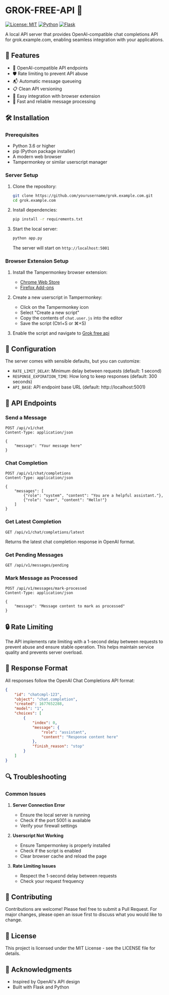 # GROK-FREE-API 🤖

[![License: MIT](https://img.shields.io/badge/License-MIT-yellow.svg)](https://opensource.org/licenses/MIT)
[![Python](https://img.shields.io/badge/python-3.6+-blue.svg)](https://www.python.org/downloads/)
[![Flask](https://img.shields.io/badge/flask-2.0+-green.svg)](https://flask.palletsprojects.com/)

A local API server that provides OpenAI-compatible chat completions API for grok.example.com, enabling seamless integration with your applications.

## 🌟 Features

- 🔄 OpenAI-compatible API endpoints
- 🛡️ Rate limiting to prevent API abuse
- 📬 Automatic message queueing
- 📋 Clean API versioning
- 🔌 Easy integration with browser extension
- 🚀 Fast and reliable message processing

## 🛠️ Installation

### Prerequisites

- Python 3.6 or higher
- pip (Python package installer)
- A modern web browser
- Tampermonkey or similar userscript manager

### Server Setup

1. Clone the repository:
   ```bash
   git clone https://github.com/yourusername/grok.example.com.git
   cd grok.example.com
   ```

2. Install dependencies:
   ```bash
   pip install -r requirements.txt
   ```

3. Start the local server:
   ```bash
   python app.py
   ```
   The server will start on `http://localhost:5001`

### Browser Extension Setup

1. Install the Tampermonkey browser extension:
   - [Chrome Web Store](https://chrome.google.com/webstore/detail/tampermonkey/dhdgffkkebhmkfjojejmpbldmpobfkfo)
   - [Firefox Add-ons](https://addons.mozilla.org/en-US/firefox/addon/tampermonkey/)

2. Create a new userscript in Tampermonkey:
   - Click on the Tampermonkey icon
   - Select "Create a new script"
   - Copy the contents of `chat.user.js` into the editor
   - Save the script (Ctrl+S or ⌘+S)

3. Enable the script and navigate to [Grok free api](https://grok.example.com)

## 🔧 Configuration

The server comes with sensible defaults, but you can customize:

- `RATE_LIMIT_DELAY`: Minimum delay between requests (default: 1 second)
- `RESPONSE_EXPIRATION_TIME`: How long to keep responses (default: 300 seconds)
- `API_BASE`: API endpoint base URL (default: http://localhost:5001)

## 📡 API Endpoints

### Send a Message

```http
POST /api/v1/chat
Content-Type: application/json

{
    "message": "Your message here"
}
```

### Chat Completion

```http
POST /api/v1/chat/completions
Content-Type: application/json

{
    "messages": [
        {"role": "system", "content": "You are a helpful assistant."},
        {"role": "user", "content": "Hello!"}
    ]
}
```

### Get Latest Completion

```http
GET /api/v1/chat/completions/latest
```

Returns the latest chat completion response in OpenAI format.

### Get Pending Messages

```http
GET /api/v1/messages/pending
```

### Mark Message as Processed

```http
POST /api/v1/messages/mark-processed
Content-Type: application/json

{
    "message": "Message content to mark as processed"
}
```

## 🔒 Rate Limiting

The API implements rate limiting with a 1-second delay between requests to prevent abuse and ensure stable operation. This helps maintain service quality and prevents server overload.

## 📝 Response Format

All responses follow the OpenAI Chat Completions API format:

```json
{
    "id": "chatcmpl-123",
    "object": "chat.completion",
    "created": 1677652288,
    "model": "1",
    "choices": [
        {
            "index": 0,
            "message": {
                "role": "assistant",
                "content": "Response content here"
            },
            "finish_reason": "stop"
        }
    ]
}
```

## 🔍 Troubleshooting

### Common Issues

1. **Server Connection Error**
   - Ensure the local server is running
   - Check if the port 5001 is available
   - Verify your firewall settings

2. **Userscript Not Working**
   - Ensure Tampermonkey is properly installed
   - Check if the script is enabled
   - Clear browser cache and reload the page

3. **Rate Limiting Issues**
   - Respect the 1-second delay between requests
   - Check your request frequency

## 🤝 Contributing

Contributions are welcome! Please feel free to submit a Pull Request. For major changes, please open an issue first to discuss what you would like to change.

## 📄 License

This project is licensed under the MIT License - see the LICENSE file for details.

## 🙏 Acknowledgments

- Inspired by OpenAI's API design
- Built with Flask and Python